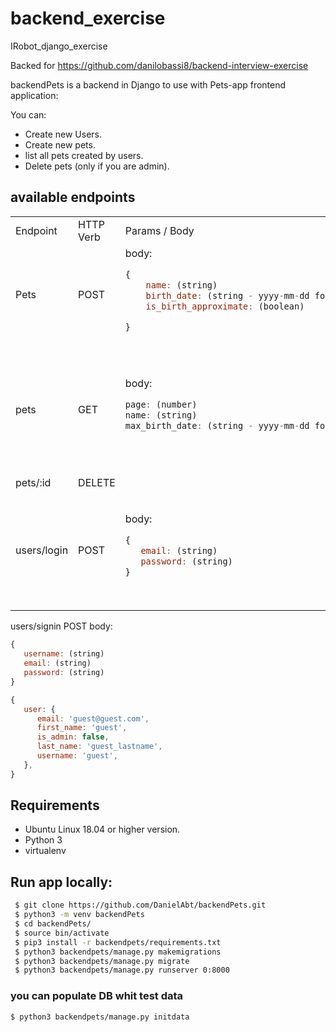 # backend_exercise
IRobot_django_exercise

Backed for https://github.com/danilobassi8/backend-interview-exercise

backendPets is a backend in Django to use with Pets-app frontend application:

You can:
 - Create new Users. 
 - Create new pets.
 - list all pets created by users.
 - Delete pets (only if you are admin).


## available endpoints

<table>
<tr>
<td> Endpoint </td> <td> HTTP Verb </td> <td> Params / Body </td> <td> Expected response example </td>
</tr>
<tr>
<td> Pets </td>
<td> POST </td>
<td>
body:

```javascript
{
    name: (string)
    birth_date: (string - yyyy-mm-dd format)
    is_birth_approximate: (boolean)

}
```
</td>
<td>

```javascript
{
   birth_date: '2020-06-20',
   id: 25,
   is_birth_approximate: false,
   name: ’Puppy’,
}

```
 </td>
</tr>

<tr>
<td> pets </td>
<td> GET </td>
<td>
body:

```javascript
page: (number)
name: (string)
max_birth_date: (string - yyyy-mm-dd format)

```
</td>
<td>

```javascript
{
   count: 23,
   next: 'http://localhost:8000/api/pets/?page=3',
   previous: ’next: 'http://localhost:8000/api/pets/?page=1',
   results: [
      { id: 1, name: 'perro 1', age: '6 years', is_birth_approximate: false },
      { id: 2, name: 'perro 2', age: '4 months', is_birth_approximate: true },
      { id: 3, name: 'perro 3', age: '3 years and 1 month', is_birth_approximate: false },
      ]
}

```
 </td>
</tr>

</tr>
<tr>
<td> pets/:id </td>
<td> DELETE </td>
<td></td>
<td> status 200 if deleted </td>
</tr>

<tr>
<td> users/login </td>
<td> POST </td>
<td>
body:

```javascript
{
   email: (string)
   password: (string)
}
```

</td>
<td>

```javascript
{
   user: {
      email: 'guest@guest.com',
      first_name: 'guest',
      is_admin: false,
      last_name: 'guest_lastname',
      username: 'guest',
   },
}
```
</td>
</tr>
</table>

<tr>
<td> users/signin </td>
<td> POST </td>
<td>
body:

```javascript
{
   username: (string) 
   email: (string)
   password: (string)
}
```

</td>
<td>

```javascript
{
   user: {
      email: 'guest@guest.com',
      first_name: 'guest',
      is_admin: false,
      last_name: 'guest_lastname',
      username: 'guest',
   },
}
```
</td>
</tr>
</table>


## Requirements
 * Ubuntu Linux 18.04 or higher version.
 * Python 3
 * virtualenv


## Run app locally:

```sh
 $ git clone https://github.com/DanielAbt/backendPets.git
 $ python3 -m venv backendPets
 $ cd backendPets/
 $ source bin/activate
 $ pip3 install -r backendpets/requirements.txt
 $ python3 backendpets/manage.py makemigrations
 $ python3 backendpets/manage.py migrate
 $ python3 backendpets/manage.py runserver 0:8000
 ```

 ### you can populate DB whit test data

 ```sh
 $ python3 backendpets/manage.py initdata
 ```

